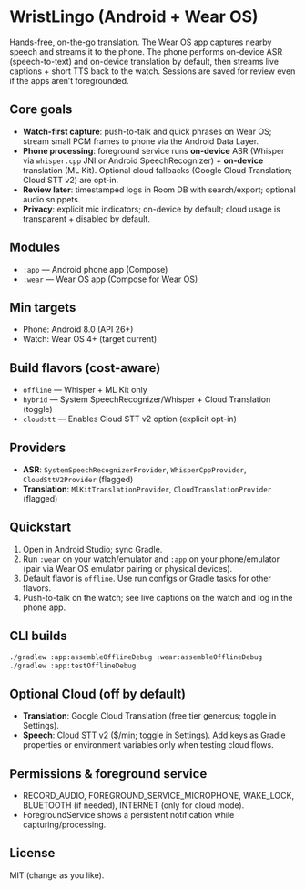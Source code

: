 # WristLingo (Android + Wear OS)

Hands-free, on-the-go translation. The Wear OS app captures nearby speech and streams it to the phone. The phone performs on-device ASR (speech-to-text) and on-device translation by default, then streams live captions + short TTS back to the watch. Sessions are saved for review even if the apps aren’t foregrounded.

## Core goals
- **Watch-first capture**: push-to-talk and quick phrases on Wear OS; stream small PCM frames to phone via the Android Data Layer.
- **Phone processing**: foreground service runs **on-device** ASR (Whisper via `whisper.cpp` JNI or Android SpeechRecognizer) + **on-device** translation (ML Kit). Optional cloud fallbacks (Google Cloud Translation; Cloud STT v2) are opt-in.
- **Review later**: timestamped logs in Room DB with search/export; optional audio snippets.
- **Privacy**: explicit mic indicators; on-device by default; cloud usage is transparent + disabled by default.

## Modules
- `:app` — Android phone app (Compose)
- `:wear` — Wear OS app (Compose for Wear OS)

## Min targets
- Phone: Android 8.0 (API 26+)
- Watch: Wear OS 4+ (target current)

## Build flavors (cost-aware)
- `offline`  — Whisper + ML Kit only
- `hybrid`   — System SpeechRecognizer/Whisper + Cloud Translation (toggle)
- `cloudstt` — Enables Cloud STT v2 option (explicit opt-in)

## Providers
- **ASR**: `SystemSpeechRecognizerProvider`, `WhisperCppProvider`, `CloudSttV2Provider` (flagged)
- **Translation**: `MlKitTranslationProvider`, `CloudTranslationProvider` (flagged)

## Quickstart
1. Open in Android Studio; sync Gradle.
2. Run `:wear` on your watch/emulator and `:app` on your phone/emulator (pair via Wear OS emulator pairing or physical devices).
3. Default flavor is `offline`. Use run configs or Gradle tasks for other flavors.
4. Push-to-talk on the watch; see live captions on the watch and log in the phone app.

## CLI builds
```bash
./gradlew :app:assembleOfflineDebug :wear:assembleOfflineDebug
./gradlew :app:testOfflineDebug
```

## Optional Cloud (off by default)

* **Translation**: Google Cloud Translation (free tier generous; toggle in Settings).
* **Speech**: Cloud STT v2 ($/min; toggle in Settings).
  Add keys as Gradle properties or environment variables only when testing cloud flows.

## Permissions & foreground service

* RECORD_AUDIO, FOREGROUND_SERVICE_MICROPHONE, WAKE_LOCK, BLUETOOTH (if needed), INTERNET (only for cloud mode).
* ForegroundService shows a persistent notification while capturing/processing.

## License

MIT (change as you like).

